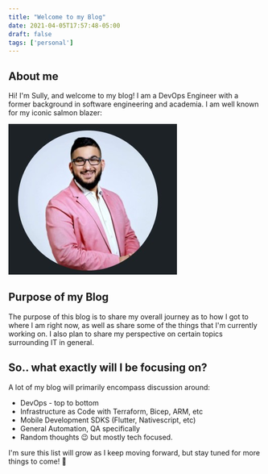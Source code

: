 ```yaml
---
title: "Welcome to my Blog"
date: 2021-04-05T17:57:48-05:00
draft: false
tags: ['personal']
---
```


## About me

Hi! I'm Sully, and welcome to my blog! I am a DevOps Engineer with a former background in software engineering and academia. I am well known for my iconic salmon blazer:

![Selfie](selfie.jpg)

## Purpose of my Blog

The purpose of this blog is to share my overall journey as to how I got to where I am right now, as well as share some of the things that I'm currently working on. I also plan to share my perspective on certain topics surrounding IT in general.

## So.. what exactly will I be focusing on?

A lot of my blog will primarily encompass discussion around:

* DevOps - top to bottom
* Infrastructure as Code with Terraform, Bicep, ARM, etc
* Mobile Development SDKS (Flutter, Nativescript, etc)
* General Automation, QA specifically
* Random thoughts 😉 but mostly tech focused.

I'm sure this list will grow as I keep moving forward, but stay tuned for more things to come! 🙂